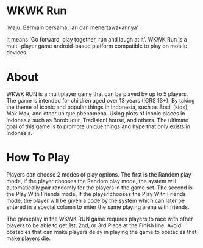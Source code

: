 # WKWK Run
‘Maju. Bermain bersama, lari dan menertawakannya’

It means 'Go forward, play together, run and laugh at it'. WKWK Run is a multi-player game android-based platform compatible to play on mobile devices.

# About
WKWK RUN is a multiplayer game that can be played by up to 5 players. The game is intended for children aged over 13 years (IGRS 13+). By taking the theme of iconic and popular things in Indonesia, such as Bocil (kids), Mak Mak, and other unique phenomena. Using plots of iconic places in Indonesia such as Borobudur, Tradisionl house, and others. The ultimate goal of this game is to promote unique things and hype that only exists in Indonesia.

# How To Play
Players can choose 2 modes of play options. The first is the Random play mode, if the player chooses the Random play mode, the system will automatically pair randomly for the players in the game set. The second is the Play With Friends mode, if the player chooses the Play With Friends mode, the player will be given a code by the system which can later be entered in a special column to enter the same playing arena with friends.

The gameplay in the WKWK RUN game requires players to race with other players to be able to get 1st, 2nd, or 3rd Place at the Finish line. Avoid obstacles that can make players delay in playing the game to obstacles that make players die.

